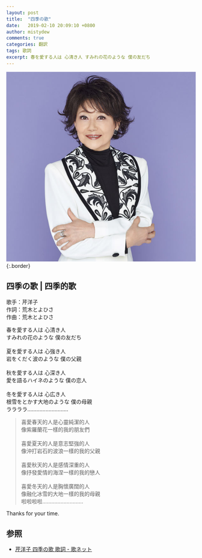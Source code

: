 ```yaml
---
layout: post
title:  "四季の歌"
date:   2019-02-10 20:09:10 +0800
author: mistydew
comments: true
categories: 翻訳
tags: 歌詞
excerpt: 春を愛する人は 心清き人 すみれの花のような 僕の友だち
---
```

![芹洋子 ベストコレクション](/images/cover/misc/芹洋子%20ベストコレクション.jpg){:.border}

## 四季の歌 | 四季的歌

歌手：芹洋子<br>
作詞：荒木とよひさ<br>
作曲：荒木とよひさ

<div class="lyric-original">
<p>
春を愛する人は 心清き人<br>
すみれの花のような 僕の友だち<br>
<br>
夏を愛する人は 心強き人<br>
岩をくだく波のような 僕の父親<br>
<br>
秋を愛する人は 心深き人<br>
愛を語るハイネのような 僕の恋人<br>
<br>
冬を愛する人は 心広き人<br>
根雪をとかす大地のような 僕の母親<br>
ララララ………………………
</p>
</div>

<div class="lyric-translation">
<blockquote>
喜愛春天的人是心靈純潔的人<br>
像紫羅蘭花一樣的我的朋友們<br>
<br>
喜愛夏天的人是意志堅強的人<br>
像沖打岩石的波浪一樣的我的父親<br>
<br>
喜愛秋天的人是感情深重的人<br>
像抒發愛情的海涅一樣的我的戀人<br>
<br>
喜愛冬天的人是胸懷廣闊的人<br>
像融化冰雪的大地一樣的我的母親<br>
啦啦啦啦………………………
</blockquote>
</div>

Thanks for your time.

## 参照

* [芹洋子 四季の歌 歌詞 - 歌ネット](https://www.uta-net.com/song/2406)
